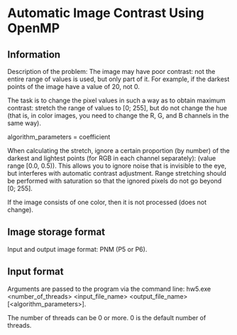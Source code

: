 # Automatic Image Contrast Using OpenMP

## Information

Description of the problem: The image may have poor contrast: not the entire range of values ​​is used, but only part of it. For example, if the darkest points of the image have a value of 20, not 0.

The task is to change the pixel values ​​in such a way as to obtain maximum contrast: stretch the range of values ​​to [0; 255], but do not change the hue (that is, in color images, you need to change the R, G, and B channels in the same way).

algorithm_parameters = coefficient
  
When calculating the stretch, ignore a certain proportion (by number) of the darkest and lightest points (for RGB in each channel separately): <coefficient> (value range [0.0, 0.5)). This allows you to ignore noise that is invisible to the eye, but interferes with automatic contrast adjustment. Range stretching should be performed with saturation so that the ignored pixels do not go beyond [0; 255].
  
If the image consists of one color, then it is not processed (does not change).
  
## Image storage format
Input and output image format: PNM (P5 or P6).
  
## Input format
Arguments are passed to the program via the command line:
hw5.exe <number_of_threads> <input_file_name> <output_file_name> [<algorithm_parameters>].
  
The number of threads can be 0 or more. 0 is the default number of threads.
